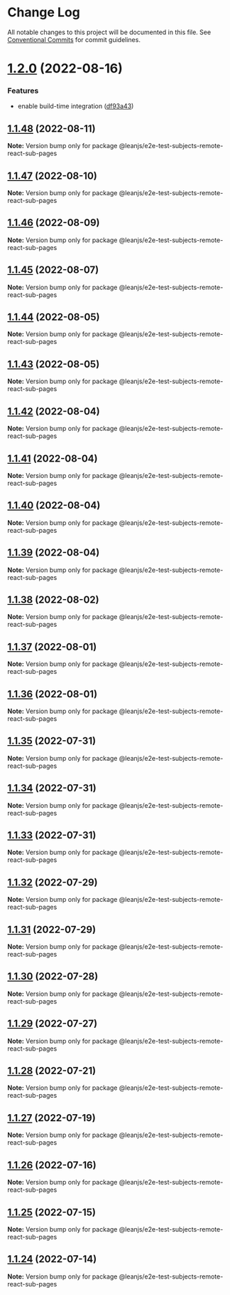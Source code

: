 # Change Log

All notable changes to this project will be documented in this file.
See [Conventional Commits](https://conventionalcommits.org) for commit guidelines.

# [1.2.0](https://github.com/leanjs/leanjs/compare/@leanjs/e2e-test-subjects-remote-react-sub-pages@1.1.48...@leanjs/e2e-test-subjects-remote-react-sub-pages@1.2.0) (2022-08-16)


### Features

* enable build-time integration ([df93a43](https://github.com/leanjs/leanjs/commit/df93a433f869a659ace4fb1388608fdd415071b0))





## [1.1.48](https://github.com/leanjs/leanjs/compare/@leanjs/e2e-test-subjects-remote-react-sub-pages@1.1.47...@leanjs/e2e-test-subjects-remote-react-sub-pages@1.1.48) (2022-08-11)

**Note:** Version bump only for package @leanjs/e2e-test-subjects-remote-react-sub-pages





## [1.1.47](https://github.com/leanjs/leanjs/compare/@leanjs/e2e-test-subjects-remote-react-sub-pages@1.1.46...@leanjs/e2e-test-subjects-remote-react-sub-pages@1.1.47) (2022-08-10)

**Note:** Version bump only for package @leanjs/e2e-test-subjects-remote-react-sub-pages





## [1.1.46](https://github.com/leanjs/leanjs/compare/@leanjs/e2e-test-subjects-remote-react-sub-pages@1.1.45...@leanjs/e2e-test-subjects-remote-react-sub-pages@1.1.46) (2022-08-09)

**Note:** Version bump only for package @leanjs/e2e-test-subjects-remote-react-sub-pages





## [1.1.45](https://github.com/leanjs/leanjs/compare/@leanjs/e2e-test-subjects-remote-react-sub-pages@1.1.44...@leanjs/e2e-test-subjects-remote-react-sub-pages@1.1.45) (2022-08-07)

**Note:** Version bump only for package @leanjs/e2e-test-subjects-remote-react-sub-pages





## [1.1.44](https://github.com/leanjs/leanjs/compare/@leanjs/e2e-test-subjects-remote-react-sub-pages@1.1.43...@leanjs/e2e-test-subjects-remote-react-sub-pages@1.1.44) (2022-08-05)

**Note:** Version bump only for package @leanjs/e2e-test-subjects-remote-react-sub-pages





## [1.1.43](https://github.com/leanjs/leanjs/compare/@leanjs/e2e-test-subjects-remote-react-sub-pages@1.1.42...@leanjs/e2e-test-subjects-remote-react-sub-pages@1.1.43) (2022-08-05)

**Note:** Version bump only for package @leanjs/e2e-test-subjects-remote-react-sub-pages





## [1.1.42](https://github.com/leanjs/leanjs/compare/@leanjs/e2e-test-subjects-remote-react-sub-pages@1.1.41...@leanjs/e2e-test-subjects-remote-react-sub-pages@1.1.42) (2022-08-04)

**Note:** Version bump only for package @leanjs/e2e-test-subjects-remote-react-sub-pages





## [1.1.41](https://github.com/leanjs/leanjs/compare/@leanjs/e2e-test-subjects-remote-react-sub-pages@1.1.40...@leanjs/e2e-test-subjects-remote-react-sub-pages@1.1.41) (2022-08-04)

**Note:** Version bump only for package @leanjs/e2e-test-subjects-remote-react-sub-pages





## [1.1.40](https://github.com/leanjs/leanjs/compare/@leanjs/e2e-test-subjects-remote-react-sub-pages@1.1.39...@leanjs/e2e-test-subjects-remote-react-sub-pages@1.1.40) (2022-08-04)

**Note:** Version bump only for package @leanjs/e2e-test-subjects-remote-react-sub-pages





## [1.1.39](https://github.com/leanjs/leanjs/compare/@leanjs/e2e-test-subjects-remote-react-sub-pages@1.1.38...@leanjs/e2e-test-subjects-remote-react-sub-pages@1.1.39) (2022-08-04)

**Note:** Version bump only for package @leanjs/e2e-test-subjects-remote-react-sub-pages





## [1.1.38](https://github.com/leanjs/leanjs/compare/@leanjs/e2e-test-subjects-remote-react-sub-pages@1.1.37...@leanjs/e2e-test-subjects-remote-react-sub-pages@1.1.38) (2022-08-02)

**Note:** Version bump only for package @leanjs/e2e-test-subjects-remote-react-sub-pages





## [1.1.37](https://github.com/leanjs/leanjs/compare/@leanjs/e2e-test-subjects-remote-react-sub-pages@1.1.36...@leanjs/e2e-test-subjects-remote-react-sub-pages@1.1.37) (2022-08-01)

**Note:** Version bump only for package @leanjs/e2e-test-subjects-remote-react-sub-pages





## [1.1.36](https://github.com/leanjs/leanjs/compare/@leanjs/e2e-test-subjects-remote-react-sub-pages@1.1.35...@leanjs/e2e-test-subjects-remote-react-sub-pages@1.1.36) (2022-08-01)

**Note:** Version bump only for package @leanjs/e2e-test-subjects-remote-react-sub-pages





## [1.1.35](https://github.com/leanjs/leanjs/compare/@leanjs/e2e-test-subjects-remote-react-sub-pages@1.1.34...@leanjs/e2e-test-subjects-remote-react-sub-pages@1.1.35) (2022-07-31)

**Note:** Version bump only for package @leanjs/e2e-test-subjects-remote-react-sub-pages





## [1.1.34](https://github.com/leanjs/leanjs/compare/@leanjs/e2e-test-subjects-remote-react-sub-pages@1.1.33...@leanjs/e2e-test-subjects-remote-react-sub-pages@1.1.34) (2022-07-31)

**Note:** Version bump only for package @leanjs/e2e-test-subjects-remote-react-sub-pages





## [1.1.33](https://github.com/leanjs/leanjs/compare/@leanjs/e2e-test-subjects-remote-react-sub-pages@1.1.32...@leanjs/e2e-test-subjects-remote-react-sub-pages@1.1.33) (2022-07-31)

**Note:** Version bump only for package @leanjs/e2e-test-subjects-remote-react-sub-pages





## [1.1.32](https://github.com/leanjs/leanjs/compare/@leanjs/e2e-test-subjects-remote-react-sub-pages@1.1.31...@leanjs/e2e-test-subjects-remote-react-sub-pages@1.1.32) (2022-07-29)

**Note:** Version bump only for package @leanjs/e2e-test-subjects-remote-react-sub-pages





## [1.1.31](https://github.com/leanjs/leanjs/compare/@leanjs/e2e-test-subjects-remote-react-sub-pages@1.1.30...@leanjs/e2e-test-subjects-remote-react-sub-pages@1.1.31) (2022-07-29)

**Note:** Version bump only for package @leanjs/e2e-test-subjects-remote-react-sub-pages





## [1.1.30](https://github.com/leanjs/leanjs/compare/@leanjs/e2e-test-subjects-remote-react-sub-pages@1.1.29...@leanjs/e2e-test-subjects-remote-react-sub-pages@1.1.30) (2022-07-28)

**Note:** Version bump only for package @leanjs/e2e-test-subjects-remote-react-sub-pages





## [1.1.29](https://github.com/leanjs/leanjs/compare/@leanjs/e2e-test-subjects-remote-react-sub-pages@1.1.28...@leanjs/e2e-test-subjects-remote-react-sub-pages@1.1.29) (2022-07-27)

**Note:** Version bump only for package @leanjs/e2e-test-subjects-remote-react-sub-pages





## [1.1.28](https://github.com/leanjs/leanjs/compare/@leanjs/e2e-test-subjects-remote-react-sub-pages@1.1.27...@leanjs/e2e-test-subjects-remote-react-sub-pages@1.1.28) (2022-07-21)

**Note:** Version bump only for package @leanjs/e2e-test-subjects-remote-react-sub-pages





## [1.1.27](https://github.com/leanjs/leanjs/compare/@leanjs/e2e-test-subjects-remote-react-sub-pages@1.1.26...@leanjs/e2e-test-subjects-remote-react-sub-pages@1.1.27) (2022-07-19)

**Note:** Version bump only for package @leanjs/e2e-test-subjects-remote-react-sub-pages





## [1.1.26](https://github.com/leanjs/leanjs/compare/@leanjs/e2e-test-subjects-remote-react-sub-pages@1.1.25...@leanjs/e2e-test-subjects-remote-react-sub-pages@1.1.26) (2022-07-16)

**Note:** Version bump only for package @leanjs/e2e-test-subjects-remote-react-sub-pages





## [1.1.25](https://github.com/leanjs/leanjs/compare/@leanjs/e2e-test-subjects-remote-react-sub-pages@1.1.24...@leanjs/e2e-test-subjects-remote-react-sub-pages@1.1.25) (2022-07-15)

**Note:** Version bump only for package @leanjs/e2e-test-subjects-remote-react-sub-pages





## [1.1.24](https://github.com/leanjs/leanjs/compare/@leanjs/e2e-test-subjects-remote-react-sub-pages@1.1.23...@leanjs/e2e-test-subjects-remote-react-sub-pages@1.1.24) (2022-07-14)

**Note:** Version bump only for package @leanjs/e2e-test-subjects-remote-react-sub-pages

